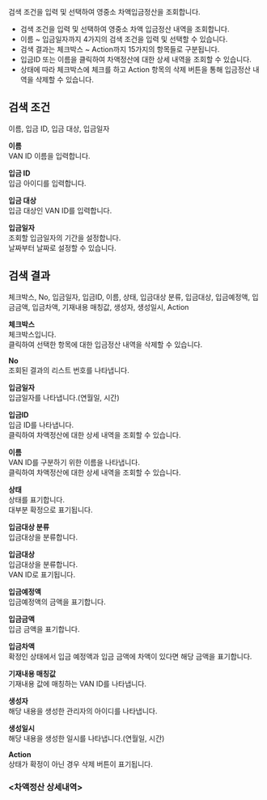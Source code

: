 검색 조건을 입력 및 선택하여 영중소 차액입금정산을 조회합니다.

- 검색 조건을 입력 및 선택하여 영중소 차액 입금정산 내역을 조회합니다.
- 이름 ~ 입금일자까지 4가지의 검색 조건을 입력 및 선택할 수 있습니다.
- 검색 결과는 체크박스 ~ Action까지 15가지의 항목들로 구분됩니다.
- 입금ID 또는 이름을 클릭하여 차액정산에 대한 상세 내역을 조회할 수 있습니다.
- 상태에 따라 체크박스에 체크를 하고 Action 항목의 삭제 버튼을 통해 입금정산 내역을 삭제할 수 있습니다.



## 검색 조건
이름, 입금 ID, 입금 대상, 입금일자

**이름**
<br>VAN ID 이름을 입력합니다.

**입금 ID**
<br>입금 아이디를 입력합니다.

**입금 대상**
<br>입금 대상인 VAN ID를 입력합니다.

**입금일자**
<br>조회할 입금일자의 기간을 설정합니다.
<br>날짜부터 날짜로 설정할 수 있습니다.


## 검색 결과
체크박스, No, 입금일자, 입금ID, 이름, 상태, 입금대상 분류, 입금대상, 입금예정액, 입금금액, 입금차액, 기재내용 매칭값, 생성자, 생성일시, Action

**체크박스**
<br>체크박스입니다.
<br>클릭하여 선택한 항목에 대한 입금정산 내역을 삭제할 수 있습니다.

**No**
<br>조회된 결과의 리스트 번호를 나타냅니다.

**입금일자**
<br>입금일자를 나타냅니다.(연월일, 시간)

**입금ID**
<br>입금 ID를 나타냅니다.
<br>클릭하여 차액정산에 대한 상세 내역을 조회할 수 있습니다.

**이름**
<br>VAN ID를 구분하기 위한 이름을 나타냅니다.
<br>클릭하여 차액정산에 대한 상세 내역을 조회할 수 있습니다.

**상태**
<br>상태를 표기합니다.
<br>대부분 확정으로 표기됩니다.

**입금대상 분류**
<br>입금대상을 분류합니다.

**입금대상**
<br>입금대상을 분류합니다.
<br>VAN ID로 표기됩니다.

**입금예정액**
<br>입금예정액의 금액을 표기합니다.

**입금금액**
<br>입금 금액을 표기합니다.

**입금차액**
<br>확정인 상태에서 입금 예정액과 입금 금액에 차액이 있다면 해당 금액을 표기합니다.

**기재내용 매칭값**
<br>기재내용 값에 매칭하는 VAN ID를 나타냅니다.

**생성자**
<br>해당 내용을 생성한 관리자의 아이디를 나타냅니다.

**생성일시**
<br>해당 내용을 생성한 일시를 나타냅니다.(연월일, 시간)

**Action**
<br>상태가 확정이 아닌 경우 삭제 버튼이 표기됩니다.



### <차액정산 상세내역>
